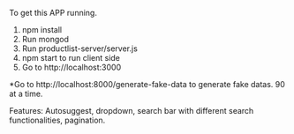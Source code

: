 To get this APP running.
1) npm install
2) Run mongod
3) Run productlist-server/server.js
4) npm start to run client side
5) Go to http://localhost:3000

*Go to http://localhost:8000/generate-fake-data to generate fake datas. 90 at a time.

Features:
Autosuggest, dropdown, search bar with different search functionalities, pagination.